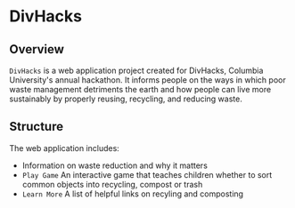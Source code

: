 # DivHacks
## Overview
`DivHacks` is a web application project created for DivHacks, Columbia University's annual hackathon. It informs people on the ways in which poor waste management detriments the earth and how people can live more sustainably by properly reusing, recycling, and reducing waste.

## Structure
The web application includes:
* Information on waste reduction and why it matters
* `Play Game` An interactive game that teaches children whether to sort common objects into recycling, compost or trash
* `Learn More` A list of helpful links on recyling and composting
